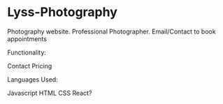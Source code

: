 # Lyss-Photography

Photography website. Professional Photographer. Email/Contact to book appointments

Functionality:

Contact
Pricing

Languages Used:

Javascript
HTML
CSS
React?

